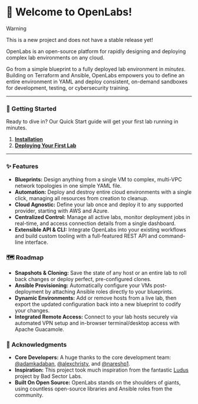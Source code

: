 # 🔬 Welcome to OpenLabs!

> [!WARNING]
> This is a new project and does not have a stable release yet!

OpenLabs is an open-source platform for rapidly designing and deploying complex lab environments on any cloud.

Go from a simple blueprint to a fully deployed lab environment in *minutes*. Building on Terraform and Ansible, OpenLabs empowers you to define an entire environment in YAML and deploy consistent, on-demand sandboxes for development, testing, or cybersecurity training.

---

### 🚀 Getting Started

Ready to dive in? Our Quick Start guide will get your first lab running in minutes.

1.  **[Installation](guides/installation.md)**
2.  **[Deploying Your First Lab](tutorials/quick-start.md)**

---

### ✨ Features

* **Blueprints:** Design anything from a single VM to complex, multi-VPC network topologies in one simple YAML file.
* **Automation:** Deploy and destroy entire cloud environments with a single click, managing all resources from creation to cleanup.
* **Cloud Agnostic:** Define your lab once and deploy it to any supported provider, starting with AWS and Azure.
* **Centralized Control:** Manage all active labs, monitor deployment jobs in real-time, and access connection details from a single dashboard.
* **Extensible API & CLI:** Integrate OpenLabs into your existing workflows and build custom tooling with a full-featured REST API and command-line interface.

### 🗺️ Roadmap

* **Snapshots & Cloning:** Save the state of any host or an entire lab to roll back changes or deploy perfect, pre-configured clones.
* **Ansible Provisioning:** Automatically configure your VMs post-deployment by attaching Ansible roles directly to your blueprints.
* **Dynamic Environments:** Add or remove hosts from a live lab, then export the updated configuration back into a new blueprint to codify your changes.
* **Integrated Remote Access:** Connect to your lab hosts securely via automated VPN setup and in-browser terminal/desktop access with Apache Guacamole.

### 🤝 Acknowledgments

* **Core Developers:** A huge thanks to the core development team: [@adamkadaban](https://github.com/adamkadaban), [@alexchristy](https://github.com/alexchristy), and [@nareshp1](https://github.com/nareshp1).
* **Inspiration:** This project took much inspiration from the fantastic [Ludus](https://gitlab.com/badsectorlabs/ludus) project by Bad Sector Labs.
* **Built On Open Source:** OpenLabs stands on the shoulders of giants, using countless open-source libraries and Ansible roles from the community.
